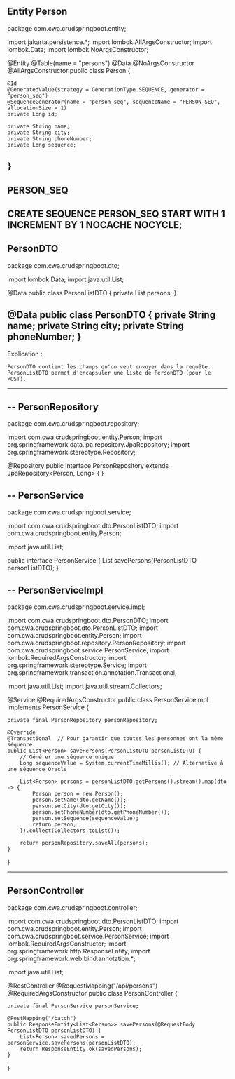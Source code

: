 Entity Person
---------
package com.cwa.crudspringboot.entity;

import jakarta.persistence.*;
import lombok.AllArgsConstructor;
import lombok.Data;
import lombok.NoArgsConstructor;

@Entity
@Table(name = "persons")
@Data
@NoArgsConstructor
@AllArgsConstructor
public class Person {

    @Id
    @GeneratedValue(strategy = GenerationType.SEQUENCE, generator = "person_seq")
    @SequenceGenerator(name = "person_seq", sequenceName = "PERSON_SEQ", allocationSize = 1)
    private Long id;

    private String name;
    private String city;
    private String phoneNumber;
    private Long sequence;
}
--
PERSON_SEQ
--
CREATE SEQUENCE PERSON_SEQ START WITH 1 INCREMENT BY 1 NOCACHE NOCYCLE;
---
PersonDTO
---
package com.cwa.crudspringboot.dto;

import lombok.Data;
import java.util.List;

@Data
public class PersonListDTO {
    private List<PersonDTO> persons;
}

@Data
public class PersonDTO {
    private String name;
    private String city;
    private String phoneNumber;
}
-----
Explication :

    PersonDTO contient les champs qu'on veut envoyer dans la requête.
    PersonListDTO permet d'encapsuler une liste de PersonDTO (pour le POST).
-----

--
PersonRepository
--
package com.cwa.crudspringboot.repository;

import com.cwa.crudspringboot.entity.Person;
import org.springframework.data.jpa.repository.JpaRepository;
import org.springframework.stereotype.Repository;

@Repository
public interface PersonRepository extends JpaRepository<Person, Long> {
}

--
PersonService
--
package com.cwa.crudspringboot.service;

import com.cwa.crudspringboot.dto.PersonListDTO;
import com.cwa.crudspringboot.entity.Person;

import java.util.List;

public interface PersonService {
    List<Person> savePersons(PersonListDTO personListDTO);
}

--
PersonServiceImpl
--
package com.cwa.crudspringboot.service.impl;

import com.cwa.crudspringboot.dto.PersonDTO;
import com.cwa.crudspringboot.dto.PersonListDTO;
import com.cwa.crudspringboot.entity.Person;
import com.cwa.crudspringboot.repository.PersonRepository;
import com.cwa.crudspringboot.service.PersonService;
import lombok.RequiredArgsConstructor;
import org.springframework.stereotype.Service;
import org.springframework.transaction.annotation.Transactional;

import java.util.List;
import java.util.stream.Collectors;

@Service
@RequiredArgsConstructor
public class PersonServiceImpl implements PersonService {

    private final PersonRepository personRepository;

    @Override
    @Transactional  // Pour garantir que toutes les personnes ont la même séquence
    public List<Person> savePersons(PersonListDTO personListDTO) {
        // Générer une séquence unique
        Long sequenceValue = System.currentTimeMillis(); // Alternative à une séquence Oracle

        List<Person> persons = personListDTO.getPersons().stream().map(dto -> {
            Person person = new Person();
            person.setName(dto.getName());
            person.setCity(dto.getCity());
            person.setPhoneNumber(dto.getPhoneNumber());
            person.setSequence(sequenceValue);
            return person;
        }).collect(Collectors.toList());

        return personRepository.saveAll(persons);
    }
}

---
PersonController
---

package com.cwa.crudspringboot.controller;

import com.cwa.crudspringboot.dto.PersonListDTO;
import com.cwa.crudspringboot.entity.Person;
import com.cwa.crudspringboot.service.PersonService;
import lombok.RequiredArgsConstructor;
import org.springframework.http.ResponseEntity;
import org.springframework.web.bind.annotation.*;

import java.util.List;

@RestController
@RequestMapping("/api/persons")
@RequiredArgsConstructor
public class PersonController {

    private final PersonService personService;

    @PostMapping("/batch")
    public ResponseEntity<List<Person>> savePersons(@RequestBody PersonListDTO personListDTO) {
        List<Person> savedPersons = personService.savePersons(personListDTO);
        return ResponseEntity.ok(savedPersons);
    }
}
